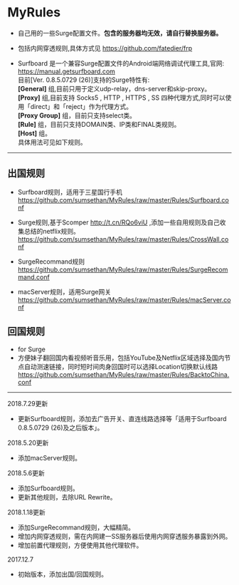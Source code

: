 # MyRules

 - 自己用的一些Surge配置文件。**包含的服务器均无效，请自行替换服务器。**

 - 包括内网穿透规则,具体方式见 https://github.com/fatedier/frp

 - Surfboard 是一个兼容Surge配置文件的Android端网络调试代理工具,官网: https://manual.getsurfboard.com <br>目前[Ver. 0.8.5.0729 (26)]支持的Surge特性有: <br> **[General]** 组,目前只用于定义udp-relay，dns-server和skip-proxy。<br>**[Proxy]** 组,目前支持 Socks5 , HTTP , HTTPS , SS 四种代理方式,同时可以使用「direct」和「reject」作为代理方式。<br> **[Proxy Group]** 组，目前只支持select类。<br> **[Rule]** 组，目前只支持DOMAIN类、IP类和FINAL类规则。<br> **[Host]** 组。<br>具体用法可见如下规则。 

------

## 出国规则<br>
 - Surfboard规则，适用于三星国行手机<br>
    https://github.com/sumsethan/MyRules/raw/master/Rules/Surfboard.conf    


  - Surge规则,基于Scomper http://t.cn/RQo6viU ,添加一些自用规则及自己收集总结的netflix规则。<br>
  https://github.com/sumsethan/MyRules/raw/master/Rules/CrossWall.conf

  - SurgeRecommand规则<br>
    https://github.com/sumsethan/MyRules/raw/master/Rules/SurgeRecommand.conf

 
  - macServer规则，适用Surge网关<br>
    https://github.com/sumsethan/MyRules/raw/master/Rules/macServer.conf

## 回国规则<br>
 - for Surge
  - 方便妹子翻回国内看视频听音乐用，包括YouTube及Netflix区域选择及国内节点自动测速链接，同时短时间肉身回国时可以选择Location切换默认线路<br>
    https://github.com/sumsethan/MyRules/raw/master/Rules/BacktoChina.conf


------
2018.7.29更新
 - 更新Surfboard规则，添加去广告开关、直连线路选择等「适用于Surfboard 0.8.5.0729 (26)及之后版本」。

2018.5.20更新
 - 添加macServer规则。

2018.5.6更新
 - 添加Surfboard规则。
 - 更新其他规则，去除URL Rewrite。

2018.1.18更新
 - 添加SurgeRecommand规则，大幅精简。
 - 增加内网穿透规则，需在内网建一SS服务器后使用内网穿透服务暴露到外网。
 - 增加前置代理规则，方便使用其他代理软件。

2017.12.7
- 初始版本，添加出国/回国规则。
